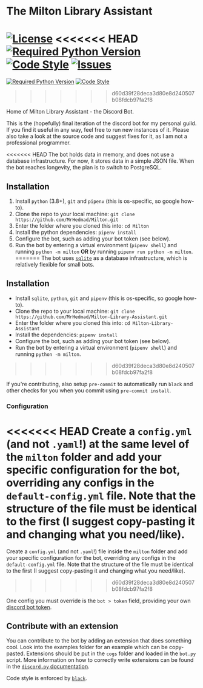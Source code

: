 # The Milton Library Assistant
[![License](https://img.shields.io/github/license/MrHedmad/Milton-Library-Assistant?style=flat-square)](https://choosealicense.com/licenses/mit/)
<<<<<<< HEAD
[![Required Python Version](https://img.shields.io/github/pipenv/locked/python-version/MrHedmad/Milton-Library-Assistant?style=flat-square)](https://python.org)
[![Code Style](https://img.shields.io/badge/style-Black-black?style=flat-square)](https://github.com/psf/black)
[![Issues](https://img.shields.io/github/issues/mrhedmad/milton?style=flat-square)](https://github.com/MrHedmad/Milton/issues)
=======
[![Required Python Version](https://img.shields.io/github/pipenv/locked/python-version/MrHedmad/Milton-Library-Assistant?style=flat-square)](www.python.org)
[![Code Style](https://img.shields.io/badge/style-Black-black?style=flat-square)](https://github.com/psf/black)
>>>>>>> d60d39f28deca3d80e8d240507b08fdcb97fa2f8

Home of Milton Library Assistant - the Discord Bot.

This is the (hopefully) final iteration of the discord bot for my personal guild. If you find it useful in any way, feel free to run new instances of it. Please also take a look at the source code and suggest fixes for it, as I am not a professional programmer.

<<<<<<< HEAD
The bot holds data in memory, and does not use a database infrastructure. For now, it stores data in a simple JSON file. When the bot reaches longevity, the plan is to switch to PostgreSQL.

## Installation

1. Install `python` (3.8+), `git` and `pipenv` (this is os-specific, so google how-to).
2. Clone the repo to your local machine: `git clone https://github.com/MrHedmad/Milton.git`
3. Enter the folder where you cloned this into: `cd Milton`
4. Install the python dependencies: `pipenv install`
5. Configure the bot, such as adding your bot token (see below).
6. Run the bot by entering a virtual environment (`pipenv shell`) and running `python -m milton` **OR** by running `pipenv run python -m milton`.
=======
The bot uses [`sqlite`](https://www.sqlite.org/index.html) as a database infrastructure, which is relatively flexible for small bots.

## Installation

- Install `sqlite`, `python`, `git` and `pipenv` (this is os-specific, so google how-to).
- Clone the repo to your local machine: `git clone https://github.com/MrHedmad/Milton-Library-Assistant.git`
- Enter the folder where you cloned this into: `cd Milton-Library-Assistant`
- Install the dependencies: `pipenv install`
- Configure the bot, such as adding your bot token (see below).
- Run the bot by entering a virtual environment (`pipenv shell`) and running `python -m milton`.
>>>>>>> d60d39f28deca3d80e8d240507b08fdcb97fa2f8

If you're contributing, also setup `pre-commit` to automatically run `black` and other checks for you when you commit using `pre-commit install`.

### Configuration

<<<<<<< HEAD
Create a `config.yml` (and not `.yaml`!) at the same level of the `milton` folder and add your specific configuration for the bot, overriding any configs in the `default-config.yml` file. Note that the structure of the file must be identical to the first (I suggest copy-pasting it and changing what you need/like).
=======
Create a `config.yml` (and not `.yaml`!) file inside the `milton` folder and add your specific configuration for the bot, overriding any configs in the `default-config.yml` file. Note that the structure of the file must be identical to the first (I suggest copy-pasting it and changing what you need/like).
>>>>>>> d60d39f28deca3d80e8d240507b08fdcb97fa2f8

One config you must override is the `bot > token` field, providing your own [discord bot token](https://discord.com/developers/applications).

## Contribute with an extension

You can contribute to the bot by adding an extension that does something cool. Look into the examples folder for an example which can be copy-pasted. Extensions should be put in the `cogs` folder and loaded in the `bot.py` script. More information on how to correctly write extensions can be found in the [`discord.py` documentation](https://discordpy.readthedocs.io/en/latest/).

Code style is enforced by [`black`](https://github.com/psf/black).
